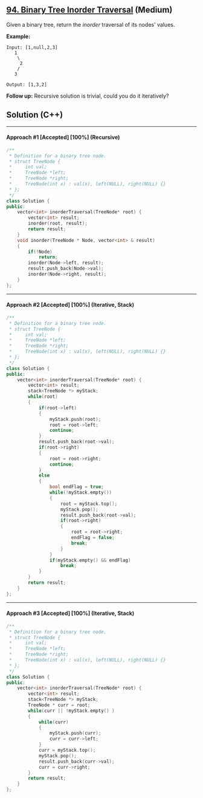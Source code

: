 ## [94. Binary Tree Inorder Traversal](https://leetcode.com/problems/binary-tree-inorder-traversal/) (Medium)

Given a binary tree, return the *inorder* traversal of its nodes' values.

**Example:**

```
Input: [1,null,2,3]
   1
    \
     2
    /
   3

Output: [1,3,2]
```

**Follow up:** Recursive solution is trivial, could you do it iteratively?

## Solution (C++)

------

#### Approach #1  [Accepted] [100%] (Recursive)

```c++
/**
 * Definition for a binary tree node.
 * struct TreeNode {
 *     int val;
 *     TreeNode *left;
 *     TreeNode *right;
 *     TreeNode(int x) : val(x), left(NULL), right(NULL) {}
 * };
 */
class Solution {
public:
    vector<int> inorderTraversal(TreeNode* root) {
        vector<int> result;
        inorder(root, result);
        return result;        
    }
    void inorder(TreeNode * Node, vector<int> & result)
    {
        if(!Node)
            return;
        inorder(Node->left, result);
        result.push_back(Node->val);
        inorder(Node->right, result);
    }
};
```

---

#### Approach #2  [Accepted] [100%] (Iterative, Stack)

```c++
/**
 * Definition for a binary tree node.
 * struct TreeNode {
 *     int val;
 *     TreeNode *left;
 *     TreeNode *right;
 *     TreeNode(int x) : val(x), left(NULL), right(NULL) {}
 * };
 */
class Solution {
public:
    vector<int> inorderTraversal(TreeNode* root) {
        vector<int> result;
        stack<TreeNode *> myStack;
        while(root)
        {
            if(root->left)
            {
                myStack.push(root);
                root = root->left;
                continue;
            }
            result.push_back(root->val);
            if(root->right)
            {
                root = root->right;
                continue;
            }
            else
            {
                bool endFlag = true;
                while(!myStack.empty())
                {
                    root = myStack.top();
                    myStack.pop();
                    result.push_back(root->val);
                    if(root->right)
                    {
                        root = root->right;
                        endFlag = false;
                        break;
                    }
                }
                if(myStack.empty() && endFlag)
                    break;
            }
        }
        return result;        
    }
};
```

---

#### Approach #3  [Accepted] [100%] (Iterative, Stack)

```c++
/**
 * Definition for a binary tree node.
 * struct TreeNode {
 *     int val;
 *     TreeNode *left;
 *     TreeNode *right;
 *     TreeNode(int x) : val(x), left(NULL), right(NULL) {}
 * };
 */
class Solution {
public:
    vector<int> inorderTraversal(TreeNode* root) {
        vector<int> result;
        stack<TreeNode *> myStack;
        TreeNode * curr = root;
        while(curr || !myStack.empty() )
        {
            while(curr)
            {
                myStack.push(curr);
                curr = curr->left;
            }
            curr = myStack.top();
            myStack.pop();
            result.push_back(curr->val);
            curr = curr->right;
        }
        return result;        
    }
};
```

